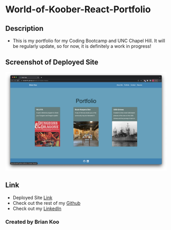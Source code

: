 # World-of-Koober-React-Portfolio

## Description

- This is my portfolio for my Coding Bootcamp and UNC Chapel Hill. It will be regularly update, so for now, it is definitely a work in progress!

## Screenshot of Deployed Site

![Screenshot of Deployed Site](screenshot/react-portfolio.png)

## Link

- Deployed Site [Link](https://koober97.github.io/World-of-Koober-React/)
- Check out the rest of my [Github](https://github.com/Koober97)
- Check out my [LinkedIn](https://www.linkedin.com/in/brian-koo-9439b523b/)

### Created by Brian Koo
